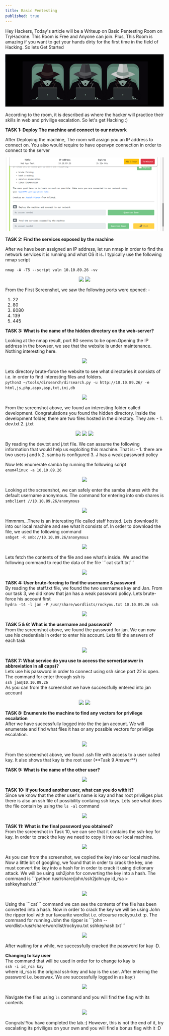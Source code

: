 ```yaml
---
title: Basic Pentesting
published: true
---
```

Hey Hackers, Today's article will be a Writeup on Basic Pentesting Room on TryHackme. 
This Room is Free and Anyone can join. Plus, This Room is amazing if you want to get 
your hands dirty for the first time in the field of Hacking. So lets Get Started

<p align="center">
  <img src="https://raw.githubusercontent.com/Saad-20/Blog/master/assets/Basic_Pentesting_Images/LOGO.png"/>
</p>
According to the room, it is described as where the hacker will practice their skills in web and privilige escalation.
So let's get Hacking :)


**TASK 1: Deploy The machine and connect to our network**

After Deploying the machine, The room will assign you an IP address to connect on. You also would require to have openvpn connection in order to connect to the server
<p align="center">
  <img src="https://raw.githubusercontent.com/Saad-20/Blog/master/assets/Basic_Pentesting_Images/1.Find_the_services.png"/>
</p>

**TASK 2: Find the services exposed by the machine**

After we have been assigned an IP address, let run nmap in order to find the network services it is running and what OS it is. I typically use the following nmap script

```nmap -A -T5 --script vuln 10.10.89.26 -vv```
<p align="center">
  <img src="https://raw.githubusercontent.com/Saad-20/Blog/master/assets/Basic_Pentesting_Images/2.NMAP_SCAN.png"/>
  <img src="https://raw.githubusercontent.com/Saad-20/Blog/master/assets/Basic_Pentesting_Images/3.OPEN_PORTS.png"/>
</p>

From the First Screenshot, we saw the following ports were opened: -
1. 22
1. 80
1. 8080
1. 139
1. 445

**TASK 3: What is the name of the hidden directory on the web-server?**

Looking at the nmap result, port 80 seems to be open.Opening the IP address in the browser, we see that the website is under maintenance. Nothing interesting here. 
<p align="center">
  <img src="https://raw.githubusercontent.com/Saad-20/Blog/master/assets/Basic_Pentesting_Images/6.Website_index.html.png"/>
</p>

Lets directory brute-force the website to see what directories it consists of i.e. in order to find interesting files and folders.                       
```python3 ~/tools/dirsearch/dirsearch.py -u http://10.10.89.26/ -e html,js,php,aspx,asp,txt,ini,db```
<p align="center">
  <img src="https://raw.githubusercontent.com/Saad-20/Blog/master/assets/Basic_Pentesting_Images/4.%20BRUTE_FORCING_DIRECTORIES.png"/>
</p>
From the screenshot above, we found an interesting folder called development. Congratulations you found the hidden directory. 
Inside the development folder, there are two files hosted in the directory. They are: -
1. dev.txt
2. j.txt
<p align="center">
  <img src="https://raw.githubusercontent.com/Saad-20/Blog/master/assets/Basic_Pentesting_Images/7.Development_page.png"/>
  <img src="https://raw.githubusercontent.com/Saad-20/Blog/master/assets/Basic_Pentesting_Images/8.dev.png"/>
  <img src="https://raw.githubusercontent.com/Saad-20/Blog/master/assets/Basic_Pentesting_Images/9.j.png"/>
</p>
By reading the dev.txt and j.txt file. We can assume the following information that would help us exploiting this machine. That is: -
1. there are two users j and k
2. samba is configured 
3. J has a weak password policy

Now lets enumerate samba by running the following script         
```enum4linux -a 10.10.89.26```        
<p align="center">
  <img src="https://raw.githubusercontent.com/Saad-20/Blog/master/assets/Basic_Pentesting_Images/10.samba.png"/>
</p>

Looking at the screenshot, we can safely enter the samba shares with the default username anonymous. The command for entering into smb shares is       
```smbclient //10.10.89.26/anonymous```        
<p align="center">
  <img src="https://raw.githubusercontent.com/Saad-20/Blog/master/assets/Basic_Pentesting_Images/11.connect_anonymous.png"/>
</p>

Hmmmm...There is an interesting file called staff hosted. Lets download it into our local machine and see what it consists of. In order to download the file, we used the following command     
```smbget -R smb://10.10.89.26/anonymous```        
<p align="center">
  <img src="https://raw.githubusercontent.com/Saad-20/Blog/master/assets/Basic_Pentesting_Images/12.Downloading_file.png"/>
</p>      
Lets fetch the contents of the file and see what's inside. We used the following command to read the data of the file      
```cat staff.txt```    
<p align="center">
  <img src="https://raw.githubusercontent.com/Saad-20/Blog/master/assets/Basic_Pentesting_Images/13.Fetched_usernames.png"/>
</p>

**TASK 4: User brute-forcing to find the username & password**     
By reading the staff.txt file, we found the two usernames kay and Jan. From our task 3, we did know that jan has a weak password policy. Lets brute-force his account first        
```hydra -t4 -l jan -P /usr/share/wordlists/rockyou.txt 10.10.89.26 ssh```    
<p align="center">
  <img src="https://raw.githubusercontent.com/Saad-20/Blog/master/assets/Basic_Pentesting_Images/14.BRUTE_FORCE_PASSWORD.png"/>
</p>

**TASK 5 & 6: What is the username and password?**      
From the screenshot above, we found the password for jan. We can now use his credentials in order to enter his account. Lets fill the answers of each task
<p align="center">
  <img src="https://raw.githubusercontent.com/Saad-20/Blog/master/assets/Basic_Pentesting_Images/16.QUESTIONS.png"/>
</p>

**TASK 7: What service do you use to access the server(answer in abbreviation in all caps)?**     
Lets use his password in order to connect using ssh since port 22 is open. The command for enter through ssh is        
```ssh jan@10.10.89.26```       
As you can from the screenshot we have successfully entered into jan account     
<p align="center">
  <img src="https://raw.githubusercontent.com/Saad-20/Blog/master/assets/Basic_Pentesting_Images/15.SSH.png"/>
  <img src="https://raw.githubusercontent.com/Saad-20/Blog/master/assets/Basic_Pentesting_Images/16.QUESTIONS.png" />
</p>

**TASK 8: Enumerate the machine to find any vectors for privilege escalation**    
After we have successfully logged into the the jan account. We will enumerate and find what files it has or any possible vectors for privilige escalation. 
<p align="center">
  <img src="https://raw.githubusercontent.com/Saad-20/Blog/master/assets/Basic_Pentesting_Images/17.Found_id_rsa.png"/>
</p>
From the screenshot above, we found .ssh file with access to a user called kay. It also shows that kay is the root user (**Task 9 Answer**)

**TASK 9: What is the name of the other user?**
<p align="center">
  <img src="https://raw.githubusercontent.com/Saad-20/Blog/master/assets/Basic_Pentesting_Images/question_image.png"/>
</p>

**TASK 10: If you found another user, what can you do with it?**   
Since we know that the other user's name is kay and has root priviliges plus there is also an ssh file of possibility containg ssh keys. Lets see what does the file contain by using the ```ls -al``` command
<p align="center">
  <img src="https://raw.githubusercontent.com/Saad-20/Blog/master/assets/Basic_Pentesting_Images/17.Found_id_rsa.png"/>
</p>

**TASK 11: What is the final password you obtained?**   
From the screenshot in Task 10, we can see that it contains the ssh-key for kay. In order to crack the key we need to copy it into our local machine.
<p align="center">
  <img src="https://raw.githubusercontent.com/Saad-20/Blog/master/assets/Basic_Pentesting_Images/18.COPIED_ID_RSA.png"/>
</p>
As you can from the screenshot, we copied the key into our local machine. Now a little bit of googling, we found that in order to crack the key, one must convert the key into a hash for in order to crack it using dictionary attack. We will be using ssh2john for converting the key into a hash. The command is   
```python /usr/share/john/ssh2john.py id_rsa > sshkeyhash.txt```
<p align="center">
  <img src="https://raw.githubusercontent.com/Saad-20/Blog/master/assets/Basic_Pentesting_Images/19.Converting_to_Hash.png"/>
</p>
Using the ```cat``` command we can see the contents of the file has been converted into a hash.   
Now in order to crack the key we will be using John the ripper tool with our favourite wordlist i.e. ofcourse rockyou.txt :p. The command for running John the ripper is   
```john --wordlist=/usr/share/wordlist/rockyou.txt sshkeyhash.txt```
<p align="center">
  <img src="https://raw.githubusercontent.com/Saad-20/Blog/master/assets/Basic_Pentesting_Images/20.Cracking_password.png"/>
</p>
After waiting for a while, we successfully cracked the password for kay :D.

**Changing to kay user**   
The command that will be used in order for to change to kay is   
```ssh -i id_rsa kay```   
where id_rsa is the original ssh-key and kay is the user. After entering the password i.e. beeswax. We are successfully logged in as kay:)
<p align="center">
  <img src="https://raw.githubusercontent.com/Saad-20/Blog/master/assets/Basic_Pentesting_Images/21.Changing_to_kay.png"/>
</p>

Navigate the files using ```ls``` command and you will find the flag with its contents
<p align="center">
 <img src="https://raw.githubusercontent.com/Saad-20/Blog/master/assets/Basic_Pentesting_Images/22.Grabbed_Flag.png"/>
</p>
Congrats!You have completed the lab.:) However, this is not the end of it, try escalating its priviliges on your own and you will find a bonus flag with it :D

